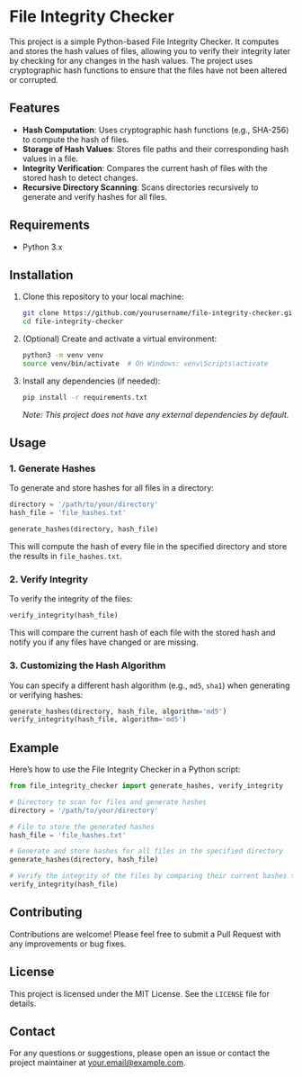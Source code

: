 # File Integrity Checker

This project is a simple Python-based File Integrity Checker. It computes and stores the hash values of files, allowing you to verify their integrity later by checking for any changes in the hash values. The project uses cryptographic hash functions to ensure that the files have not been altered or corrupted.

## Features

- **Hash Computation**: Uses cryptographic hash functions (e.g., SHA-256) to compute the hash of files.
- **Storage of Hash Values**: Stores file paths and their corresponding hash values in a file.
- **Integrity Verification**: Compares the current hash of files with the stored hash to detect changes.
- **Recursive Directory Scanning**: Scans directories recursively to generate and verify hashes for all files.

## Requirements

- Python 3.x

## Installation

1. Clone this repository to your local machine:

   ```bash
   git clone https://github.com/yourusername/file-integrity-checker.git
   cd file-integrity-checker
   ```

2. (Optional) Create and activate a virtual environment:

   ```bash
   python3 -m venv venv
   source venv/bin/activate  # On Windows: venv\Scripts\activate
   ```

3. Install any dependencies (if needed):

   ```bash
   pip install -r requirements.txt
   ```

   *Note: This project does not have any external dependencies by default.*

## Usage

### 1. Generate Hashes

To generate and store hashes for all files in a directory:

   ```python
   directory = '/path/to/your/directory'
   hash_file = 'file_hashes.txt'

   generate_hashes(directory, hash_file)
   ```

This will compute the hash of every file in the specified directory and store the results in `file_hashes.txt`.

### 2. Verify Integrity

To verify the integrity of the files:

   ```python
   verify_integrity(hash_file)
   ```

This will compare the current hash of each file with the stored hash and notify you if any files have changed or are missing.

### 3. Customizing the Hash Algorithm

You can specify a different hash algorithm (e.g., `md5`, `sha1`) when generating or verifying hashes:

   ```python
   generate_hashes(directory, hash_file, algorithm='md5')
   verify_integrity(hash_file, algorithm='md5')
   ```

## Example

Here’s how to use the File Integrity Checker in a Python script:

   ```python
   from file_integrity_checker import generate_hashes, verify_integrity

   # Directory to scan for files and generate hashes
   directory = '/path/to/your/directory'

   # File to store the generated hashes
   hash_file = 'file_hashes.txt'

   # Generate and store hashes for all files in the specified directory
   generate_hashes(directory, hash_file)

   # Verify the integrity of the files by comparing their current hashes to the stored hashes
   verify_integrity(hash_file)
   ```

## Contributing

Contributions are welcome! Please feel free to submit a Pull Request with any improvements or bug fixes.

## License

This project is licensed under the MIT License. See the `LICENSE` file for details.

## Contact

For any questions or suggestions, please open an issue or contact the project maintainer at [your.email@example.com](mailto:your.email@example.com).
